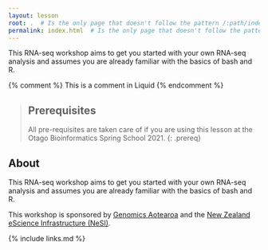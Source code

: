 ```yaml
---
layout: lesson
root: .  # Is the only page that doesn't follow the pattern /:path/index.html
permalink: index.html  # Is the only page that doesn't follow the pattern /:path/index.html
---
```

This RNA-seq workshop aims to get you started with your own RNA-seq analysis and assumes you are already familiar with the basics of bash and R.

<!-- this is an html comment -->

{% comment %} This is a comment in Liquid {% endcomment %}

> ## Prerequisites
>
> All pre-requisites are taken care of if you are using this lesson at the Otago Bioinformatics Spring School 2021.
{: .prereq}

## About

This RNA-seq workshop aims to get you started with your own RNA-seq analysis and assumes you are already familiar with the basics of bash and R.

This workshop is sponsored by <a href="https://www.genomics-aotearoa.org.nz/" target="_blank" rel="noopener noreferrer">Genomics Aotearoa</a> and the <a href="https://www.nesi.org.nz/" target="_blank" rel="noopener noreferrer">New Zealand eScience Infrastructure (NeSI)</a>. 

{% include links.md %}
